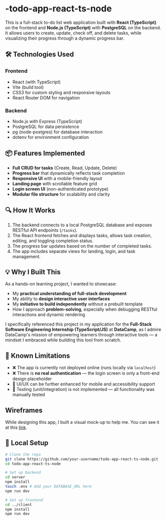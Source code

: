 # -todo-app-react-ts-node
This is a full-stack to-do list web application built with **React (TypeScript)** on the frontend and **Node.js (TypeScript)** with **PostgreSQL** on the backend. It allows users to create, update, check off, and delete tasks, while visualizing their progress through a dynamic progress bar. 

## 🛠️ Technologies Used

### Frontend
- React (with TypeScript)
- Vite (build tool)
- CSS3 for custom styling and responsive layouts
- React Router DOM for navigation

### Backend
- Node.js with Express (TypeScript)
- PostgreSQL for data persistence
- pg (node-postgres) for database interaction
- dotenv for environment configuration

## 📦 Features Implemented

- **Full CRUD for tasks** (Create, Read, Update, Delete)
- **Progress bar** that dynamically reflects task completion
- **Responsive UI** with a mobile-friendly layout
- **Landing page** with scrollable feature grid
- **Login screen UI** (non-authenticated prototype)
- **Modular file structure** for scalability and clarity

## 🔍 How It Works

1. The backend connects to a local PostgreSQL database and exposes RESTful API endpoints (`/tasks`).
2. The React frontend fetches and displays tasks, allows task creation, editing, and toggling completion status.
3. The progress bar updates based on the number of completed tasks.
4. The app includes separate views for landing, login, and task management.

## 💡 Why I Built This

As a hands-on learning project, I wanted to showcase:
- My **practical understanding of full-stack development**
- My ability to **design interactive user interfaces**
- My **initiative to build independently** without a prebuilt template
- How I approach **problem-solving**, especially when debugging RESTful interactions and dynamic rendering

I specifically referenced this project in my application for the **Full-Stack Software Engineering Internship (TypeScript/JS)** at **DataCamp**, as I admire DataCamp's mission of empowering learners through interactive tools — a mindset I embraced while building this tool from scratch.

## 🚧 Known Limitations

- ❌ The app is currently not deployed online (runs locally via `localhost`)
- ❌ There is **no real authentication** — the login screen is only a front-end design placeholder
- 🎨 UI/UX can be further enhanced for mobile and accessibility support
- 🧪 Testing (unit/integration) is not implemented — all functionality was manually tested

## Wireframes

While designing this app, I built a visual mock-up to help me. You can see it at this [link](https://www.canva.com/design/DAGkPc3y2jg/iemJ1ETMPED4Nck6NyH5FA/edit?utm_content=DAGkPc3y2jg&utm_campaign=designshare&utm_medium=link2&utm_source=sharebutton). 


## 🚀 Local Setup

```bash
# Clone the repo
git clone https://github.com/your-username/todo-app-react-ts-node.git
cd todo-app-react-ts-node

# Set up backend
cd server
npm install
touch .env # Add your DATABASE_URL here
npm run dev

# Set up frontend
cd ../client
npm install
npm run dev



